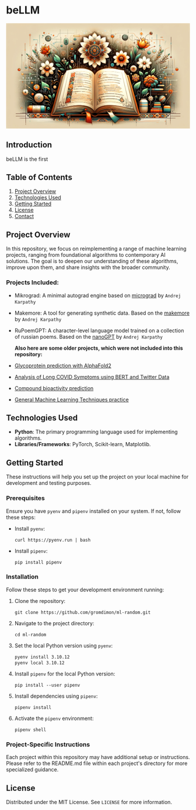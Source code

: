 # beLLM

![header](assets/header.png)


## Introduction

beLLM is the first 


## Table of Contents
1. [Project Overview](#project-overview)
2. [Technologies Used](#technologies-used)
3. [Getting Started](#getting-started)
4. [License](#license)
5. [Contact](#contact)


## Project Overview

In this repository, we focus on reimplementing a range of machine learning projects, ranging from foundational algorithms to contemporary AI solutions. The goal is to deepen our understanding of these algorithms, improve upon them, and share insights with the broader community.

### Projects Included:
- Mikrograd: A minimal autograd engine based on [micrograd](https://github.com/karpathy/micrograd) by `Andrej Karpathy`
- Makemore: A tool for generating synthetic data. Based on the [makemore](https://github.com/karpathy/makemore/tree/master) by `Andrej Karpathy`
- RuPoemGPT: A character-level language model trained on a collection of russian poems. Based on the [nanoGPT](https://github.com/karpathy/nanoGPT) by `Andrej Karpathy`

  **Also here are some older projects, which were not included into this repository:**
- [Glycoprotein prediction with AlphaFold2](https://github.com/gromdimon/AlphaFold_Glycoprotein)
- [Analysis of Long COVID Symptoms using BERT and Twitter Data](https://github.com/gromdimon/LongCovid)
- [Compound bioactivity prediction](https://github.com/gromdimon/Bioactivity_prediction_project)
- [General Machine Learning Techniques practice](https://github.com/gromdimon/Training--Projects)


## Technologies Used

- **Python**: The primary programming language used for implementing algorithms.
- **Libraries/Frameworks**: PyTorch, Scikit-learn, Matplotlib.


## Getting Started

These instructions will help you set up the project on your local machine for development and testing purposes.

### Prerequisites

Ensure you have `pyenv` and `pipenv` installed on your system. If not, follow these steps:

- Install `pyenv`:
  ```
  curl https://pyenv.run | bash
  ```

- Install `pipenv`:
  ```
  pip install pipenv
  ```

### Installation

Follow these steps to get your development environment running:

1. Clone the repository:
   ```
   git clone https://github.com/gromdimon/ml-random.git
   ```

2. Navigate to the project directory:
   ```
   cd ml-random
   ```

3. Set the local Python version using `pyenv`:
   ```
   pyenv install 3.10.12
   pyenv local 3.10.12
   ```

4. Install `pipenv` for the local Python version:
   ```
   pip install --user pipenv
   ```

5. Install dependencies using `pipenv`:
   ```
   pipenv install
   ```

6. Activate the `pipenv` environment:
   ```
   pipenv shell
   ```

### Project-Specific Instructions

Each project within this repository may have additional setup or instructions. Please refer to the README.md file within each project's directory for more specialized guidance.


## License

Distributed under the MIT License. See `LICENSE` for more information.
